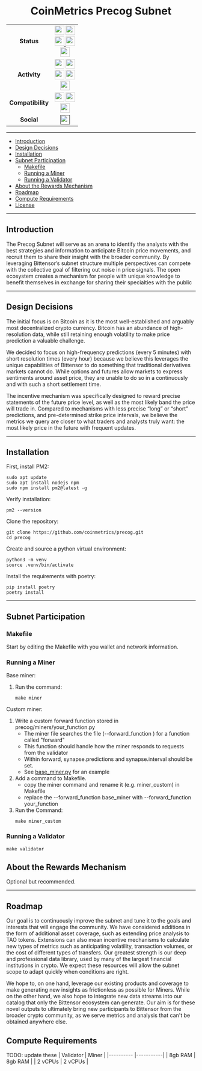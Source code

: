 <div align="center">

# **CoinMetrics Precog Subnet** <!-- omit in toc -->

|     |     |
| :-: | :-: |
| **Status** | <img src="https://img.shields.io/github/v/release/coinmetrics/precog?label=Release" height="25"/> <img src="https://img.shields.io/github/actions/workflow/status/coinmetrics/precog/ci.yml?label=Build" height="25"/> <br> <a href="https://github.com/pre-commit/pre-commit" target="_blank"> <img src="https://img.shields.io/badge/pre--commit-enabled-brightgreen?logo=pre-commit&logoColor=white&label=Pre-Commit" height="25"/> </a> <a href="https://github.com/psf/black" target="_blank"> <img src="https://img.shields.io/badge/code%20style-black-000000.svg?label=Code%20Style" height="25"/> </a> <br> <img src="https://img.shields.io/github/license/coinmetrics/precog?label=License" height="25"/> |
| **Activity** | <img src="https://img.shields.io/github/commit-activity/m/coinmetrics/precog?label=Commit%20Activity" height="25"/> <img src="https://img.shields.io/github/commits-since/coinmetrics/precog/latest/dev?label=Commits%20Since%20Latest%20Release" height="25"/> <br> <img src="https://img.shields.io/github/release-date/coinmetrics/precog?label=Latest%20Release%20Date" height="25"/> <img src="https://img.shields.io/github/last-commit/coinmetrics/precog/dev?label=Last%20Commit" height="25"/> <br> <img src="https://img.shields.io/github/contributors/coinmetrics/precog?label=Contributors" height="25"/> |
| **Compatibility** | <img src="https://img.shields.io/badge/dynamic/toml?url=https%3A%2F%2Fraw.githubusercontent.com%2Fcoinmetrics%2Fprecog%2Frefs%2Fheads%2Fdev%2Fpyproject.toml&query=%24.tool.poetry.dependencies.python&logo=python&label=Python&logoColor=yellow" height="25"/> <img src="https://img.shields.io/badge/dynamic/toml?url=https%3A%2F%2Fraw.githubusercontent.com%2Fcoinmetrics%2Fprecog%2Frefs%2Fheads%2Fdev%2Fpyproject.toml&query=%24.tool.poetry.dependencies.bittensor&prefix=v&label=Bittensor" height="25"/> <br> <img src="https://img.shields.io/badge/dynamic/toml?url=https%3A%2F%2Fraw.githubusercontent.com%2Fcoinmetrics%2Fprecog%2Frefs%2Fheads%2Fdev%2Fpyproject.toml&query=%24.tool.poetry.dependencies.coinmetrics-api-client&prefix=v&label=coinmetrics-api-client" height="25"/> |
| **Social** | <a href="" target="_blank"> <img src="https://img.shields.io/website?url=https%3A%2F%2Fcharts.coinmetrics.io%2Fcrypto-data%2F&up_message=CoinMetrics&label=Website" height="25"/> </a> |


</div>

---

- [Introduction](#introduction)
- [Design Decisions](#design-decisions)
- [Installation](#installation)
- [Subnet Participation](#subnet-participation)
  - [Makefile](#makefile)
  - [Running a Miner](#running-a-miner)
  - [Running a Validator](#running-a-validator)
- [About the Rewards Mechanism](#about-the-rewards-mechanism)
- [Roadmap](#roadmap)
- [Compute Requirements](#compute-requirements)
- [License](#license)

---
## Introduction

The Precog Subnet will serve as an arena to identify the analysts with the best strategies and information to anticipate Bitcoin price movements, and recruit them to share their insight with the broader community.  By leveraging Bittensor’s subnet structure multiple perspectives can compete with the collective goal of filtering out noise in price signals.  The open ecosystem creates a mechanism for people with unique knowledge to benefit themselves in exchange for sharing their specialties with the public

---
## Design Decisions
The initial focus is on Bitcoin as it is the most well-established and arguably most decentralized crypto currency.  Bitcoin has an abundance of high-resolution data, while still retaining enough volatility to make price prediction a valuable challenge.

We decided to focus on high-frequency predictions (every 5 minutes) with short resolution times (every hour) because we believe this leverages the unique capabilities of Bittensor to do something that traditional derivatives markets cannot do.  While options and futures allow markets to express sentiments around asset price, they are unable to do so in a continuously and with such a short settlement time.

The incentive mechanism was specifically designed to reward precise statements of the future price level, as well as the most likely band the price will trade in. Compared to mechanisms with less precise “long” or “short” predictions, and pre-determined strike price intervals, we believe the metrics we query are closer to what traders and analysts truly want: the most likely price in the future with frequent updates.


---
## Installation

First, install PM2:
```
sudo apt update
sudo apt install nodejs npm
sudo npm install pm2@latest -g
```
Verify installation:
```
pm2 --version
```


Clone the repository:
```
git clone https://github.com/coinmetrics/precog.git
cd precog
```

Create and source a python virtual environment:
```
python3 -m venv
source .venv/bin/activate
```

Install the requirements with poetry:
```
pip install poetry
poetry install
```

---
## Subnet Participation

### Makefile
Start by editing the Makefile with you wallet and network information.

### Running a Miner

Base miner:
1. Run the command:
    ```
    make miner
    ```

Custom miner:
1. Write a custom forward function stored in precog/miners/your_function.py
    - The miner file searches the file (--forward_function <filename>) for a function called "forward"
    - This function should handle how the miner responds to requests from the validator
    - Within forward, synapse.predictions and synapse.interval should be set.
    - See [base_miner.py](https://github.com/coinmetrics/precog/blob/master/precog/miners/base_miner.py) for an example
2. Add a command to Makefile.
    - copy the miner command and rename it (e.g. miner_custom) in Makefile
    - replace the --forward_function base_miner with --forward_function your_function
3. Run the Command:
    ```
    make miner_custom
    ```


### Running a Validator
```
make validator
```


## About the Rewards Mechanism
Optional but recommended.

---
## Roadmap

Our goal is to continuously improve the subnet and tune it to the goals and interests that will engage the community.  We have considered additions in the form of additional asset coverage, such as extending price analysis to TAO tokens.  Extensions can also mean incentive mechanisms to calculate new types of metrics such as anticipating volatility, transaction volumes, or the cost of different types of transfers.  Our greatest strength is our deep and professional data library, used by many of the largest financial institutions in crypto.  We expect these resources will allow the subnet scope to adapt quickly when conditions are right.

We hope to, on one hand, leverage our existing products and coverage to make generating new insights as frictionless as possible for Miners.  While on the other hand, we also hope to integrate new data streams into our catalog that only the Bittensor ecosystem can generate.  Our aim is for these novel outputs to ultimately bring new participants to Bittensor from the broader crypto community, as we serve metrics and analysis that can't be obtained anywhere else.


## Compute Requirements

TODO: update these
| Validator |   Miner   |
|---------- |-----------|
|  8gb RAM  |  8gb RAM  |
|  2 vCPUs  |  2 vCPUs  |

